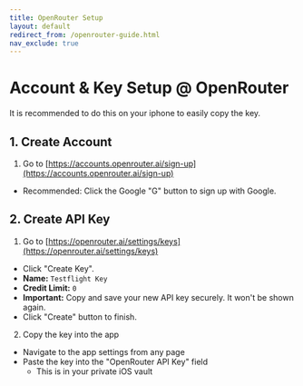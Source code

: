 ```yaml
---
title: OpenRouter Setup
layout: default
redirect_from: /openrouter-guide.html
nav_exclude: true
---
```

# Account & Key Setup @ OpenRouter

It is recommended to do this on your iphone to easily copy the key.

## 1. Create Account
1.   Go to [https://accounts.openrouter.ai/sign-up](https://accounts.openrouter.ai/sign-up)
*   Recommended: Click the Google "G" button to sign up with Google.

## 2. Create API Key

1.   Go to [https://openrouter.ai/settings/keys](https://openrouter.ai/settings/keys)
*   Click "Create Key".
*   **Name:** `Testflight Key`
*   **Credit Limit:** `0`
*   **Important:** Copy and save your new API key securely. It won't be shown again.
*   Click "Create" button to finish.
2.   Copy the key into the app
* Navigate to the app settings from any page
* Paste the key into the "OpenRouter API Key" field
    * This is in your private iOS vault
